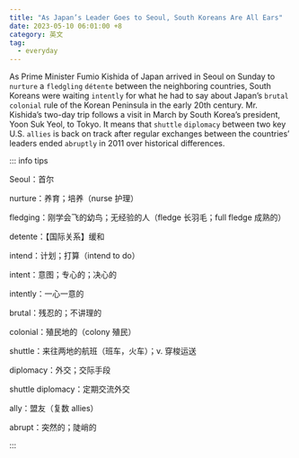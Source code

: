 ```yaml
---
title: "As Japan’s Leader Goes to Seoul, South Koreans Are All Ears"
date: 2023-05-10 06:01:00 +8
category: 英文
tag:
  - everyday
---
```


As Prime Minister Fumio Kishida of Japan arrived in Seoul on Sunday to `nurture` a `fledgling` `détente` between the neighboring countries, South Koreans were waiting `intently` for what he had to say about Japan’s `brutal` `colonial` rule of the Korean Peninsula in the early 20th century. Mr. Kishida’s two-day trip follows a visit in March by South Korea’s president, Yoon Suk Yeol, to Tokyo. It means that `shuttle` `diplomacy` between two key U.S. `allies` is back on track after regular exchanges between the countries’ leaders ended `abruptly` in 2011 over historical differences.

::: info tips

Seoul：首尔

nurture：养育；培养（nurse 护理）

fledging：刚学会飞的幼鸟；无经验的人（fledge 长羽毛；full fledge 成熟的）

detente：【国际关系】缓和

intend：计划；打算（intend to do）

intent：意图；专心的；决心的

intently：一心一意的

brutal：残忍的；不讲理的

colonial：殖民地的（colony 殖民）

shuttle：来往两地的航班（班车，火车）；v. 穿梭运送

diplomacy：外交；交际手段

shuttle diplomacy：定期交流外交

ally：盟友（复数 allies）

abrupt：突然的；陡峭的

:::
